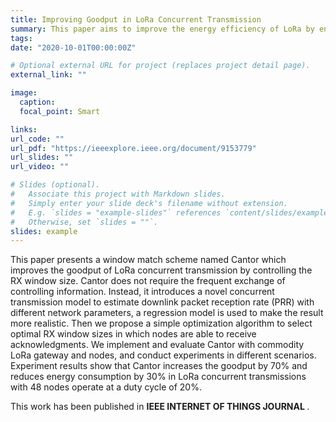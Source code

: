 ```yaml
---
title: Improving Goodput in LoRa Concurrent Transmission
summary: This paper aims to improve the energy efficiency of LoRa by enabling LoRa nodes to operate in a downclocked 'light sleep' mode for packet reception.
tags:
date: "2020-10-01T00:00:00Z"

# Optional external URL for project (replaces project detail page).
external_link: ""

image:
  caption:
  focal_point: Smart

links:
url_code: ""
url_pdf: "https://ieeexplore.ieee.org/document/9153779"
url_slides: ""
url_video: ""

# Slides (optional).
#   Associate this project with Markdown slides.
#   Simply enter your slide deck's filename without extension.
#   E.g. `slides = "example-slides"` references `content/slides/example-slides.md`.
#   Otherwise, set `slides = ""`.
slides: example
---
```

This paper presents a window match scheme named Cantor which improves the goodput of LoRa concurrent transmission by controlling the RX window size. Cantor does not require the frequent exchange of controlling information. Instead, it introduces a novel concurrent transmission model to estimate downlink packet reception rate (PRR) with different network parameters, a regression model is used to make the result more realistic. Then we propose a simple optimization algorithm to select optimal RX window sizes in which nodes are able to receive acknowledgments. We implement and evaluate Cantor with commodity LoRa gateway and nodes, and conduct experiments in different scenarios. Experiment results show that Cantor increases the goodput by 70% and reduces energy consumption by 30% in LoRa concurrent transmissions with 48 nodes operate at a duty cycle of 20%.

This work has been published in <strong> IEEE INTERNET OF THINGS JOURNAL </strong>.

